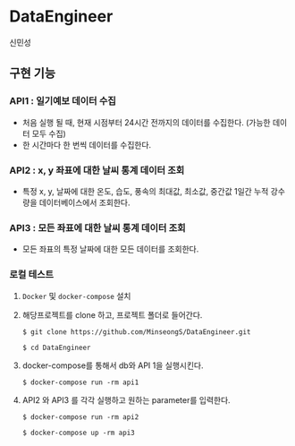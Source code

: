 # DataEngineer
신민성


## 구현 기능

### API1 : 일기예보 데이터 수집
- 처음 실행 될 때, 현재 시점부터 24시간 전까지의 데이터를 수집한다. (가능한 데이터 모두 수집)
- 한 시간마다 한 번씩 데이터를 수집한다.

### API2 : x, y 좌표에 대한 날씨 통계 데이터 조회
- 특정 x, y, 날짜에 대한 온도, 습도, 풍속의 최대값, 최소값, 중간값 1일간 누적 강수량을 데이터베이스에서 조회한다.

### API3 : 모든 좌표에 대한 날씨 통계 데이터 조회

- 모든 좌표의 특정 날짜에 대한 모든 데이터를 조회한다.



 
### 로컬 테스트

1. `Docker` 및 `docker-compose` 설치


2. 해당프로젝트를 clone 하고, 프로젝트 폴더로 들어간다.

   ```
   $ git clone https://github.com/MinseongS/DataEngineer.git
   
   $ cd DataEngineer
   ```

3. docker-compose를 통해서 db와 API 1을 실행시킨다.

   ```
   $ docker-compose run -rm api1
   ```

4. API2 와 API3 를 각각 실행하고 원하는 parameter를 입력한다.

   ```
   $ docker-compose run -rm api2
   ```
   ```
   $ docker-compose up -rm api3
   ```

  
